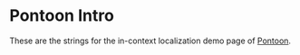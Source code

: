 Pontoon Intro
=============

These are the strings for the in-context localization demo page of [Pontoon](https://github.com/boringtaskai/pontoon).

